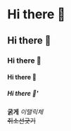 # Hi there 👋
## Hi there 👋
### Hi there 👋
#### Hi there 👋
##### Hi there 👋'

**굵게**
*이탤릭체*<br>
~~취소선긋기~~<br>

<!--
**SongHyungJin/SongHyungJin** is a ✨ _special_ ✨ repository because its `README.md` (this file) appears on your GitHub profile.

Here are some ideas to get you started:

- 🔭 I’m currently working on ...
- 🌱 I’m currently learning ...
- 👯 I’m looking to collaborate on ...
- 🤔 I’m looking for help with ...
- 💬 Ask me about ...
- 📫 How to reach me: ...
- 😄 Pronouns: ...
- ⚡ Fun fact: ...
-->
